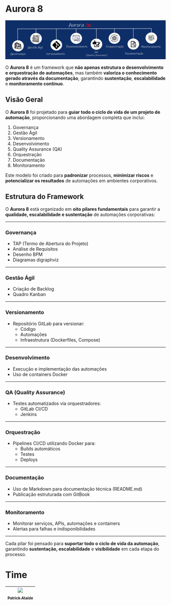 # Aurora 8 

![Aurora 8 Banner](bannerprojetoaurora8.png)

O **Aurora 8** é um framework que **não apenas estrutura o desenvolvimento e orquestração de automações**, mas também **valoriza o conhecimento gerado através da documentação**, garantindo **sustentação**, **escalabilidade** e **monitoramento contínuo**.

## Visão Geral

O **Aurora 8** foi projetado para **guiar todo o ciclo de vida de um projeto de automação**, proporcionando uma abordagem completa que inclui:

1. Governança  
2. Gestão Ágil  
3. Versionamento  
4. Desenvolvimento  
5. Quality Assurance (QA)  
6. Orquestração  
7. Documentação  
8. Monitoramento

Este modelo foi criado para **padronizar** processos, **minimizar riscos** e **potencializar os resultados** de automações em ambientes corporativos.

## Estrutura do Framework

O **Aurora 8** está organizado em **oito pilares fundamentais** para garantir a **qualidade, escalabilidade e sustentação** de automações corporativas:

---

### Governança

- TAP (Termo de Abertura do Projeto)  
- Análise de Requisitos  
- Desenho BPM  
- Diagramas digraphviz

---

### Gestão Ágil

- Criação de Backlog  
- Quadro Kanban

---

### Versionamento

- Repositório GitLab para versionar:
  - Código
  - Automações
  - Infraestrutura (Dockerfiles, Compose)

---

### Desenvolvimento

- Execução e implementação das automações  
- Uso de containers Docker

---

### QA (Quality Assurance)

- Testes automatizados via orquestradores:
  - GitLab CI/CD
  - Jenkins

---

### Orquestração

- Pipelines CI/CD utilizando Docker para:
  - Builds automáticos  
  - Testes  
  - Deploys

---

### Documentação

- Uso de Markdown para documentação técnica (README.md)  
- Publicação estruturada com GitBook

---

### Monitoramento

- Monitorar serviços, APIs, automações e containers  
- Alertas para falhas e indisponibilidades

---

Cada pilar foi pensado para **suportar todo o ciclo de vida da automação**, garantindo **sustentação, escalabilidade** e **visibilidade** em cada etapa do processo.

# Time

| [<img src="https://avatars.githubusercontent.com/u/43658340?v=4" width="115"><br><sub>Patrick Ataíde</sub>](https://github.com/pasilva1) |
| :---: |


